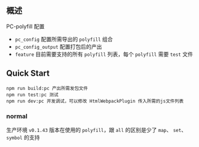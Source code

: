 ## 概述
PC-polyfill 配置

<!-- > 当前配置从 `v0.1.45` 版本开始生效 -->

- `pc_config` 配置所需导出的 `polyfill` 组合
- `pc_config_output` 配置打包后的产出
- `feature` 目前需要支持的所有 `polyfill` 列表，每个 `polyfill` 需要 `test` 文件

## Quick Start

```
npm run build:pc 产出所需发包文件
npm run test:pc 测试
npm run dev:pc 开发调试，可以修改 HtmlWebpackPlugin 传入所需的js文件列表
```

### normal

生产环境 `v0.1.43` 版本在使用的 `polyfill`，跟 `all` 的区别是少了 `map`、 `set`、 `symbol` 的支持

